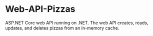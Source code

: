 # Web-API-Pizzas
ASP.NET Core web API running on .NET. The web API creates, reads, updates, and deletes pizzas from an in-memory cache.

